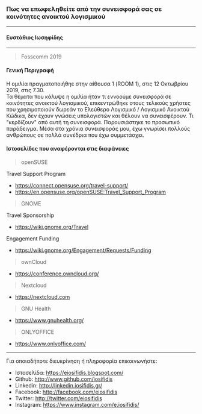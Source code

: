 ### **Πως να επωφεληθείτε από την συνεισφορά σας σε κοινότητες ανοικτού λογισμικού**
---
#### **Ευστάθιος Ιωσηφίδης**
--- 
>Fosscomm 2019

#### Γενική Περιγραφή
Η ομιλία πραγματοποιήθηε στην αίθουσα 1 (ROOM 1), στις 12 Οκτωβρίου 2019, στις 7.30.  
Τα θέματα που κάλυψε η ομιλία ήταν τι εννοούμε συνεισφορά σε κοινότητες ανοικτού λογισμικού, επικεντρώθηκε στους τελικούς χρήστες που χρησιμοποιούν δωρεάν το Ελεύθερο Λογισμικό / Λογισμικό Ανοικτού Κώδικα, δεν έχουν γνώσεις υπολογιστών και θέλουν να συνεισφέρουν. Τι "κερδίζουν" από αυτή τη συνεισφορά. Παρουσιάστηκε το προσωπικό παράδειγμα. Μέσα στα χρόνια συνεισφοράς μου, έχω γνωρίσει πολλούς ανθρώπους σε πολλά συνέδρια που έχω συμμετάσχει.

#### Ιστοσελίδες που αναφέρονται στις διαφάνειες

>openSUSE  

Travel Support Program  
* https://connect.opensuse.org/travel-support/  
* https://en.opensuse.org/openSUSE:Travel_Support_Program  

>GNOME  

Travel Sponsorship  
* https://wiki.gnome.org/Travel  

Engagement Funding  
* https://wiki.gnome.org/Engagement/Requests/Funding  

>ownCloud  
* https://conference.owncloud.org/  

>Nextcloud  
* https://nextcloud.com  

>GNU Health
* https://www.gnuhealth.org/

>ONLYOFFICE
* https://www.onlyoffice.com/

---

Για οποιαδήποτε διευκρίνηση ή πληροφορία επικοινωνήστε:  
* Ιστοσελίδα: https://eiosifidis.blogspot.com/  
* Github: http://www.github.com/iosifidis  
* Linkedin: http://linkedin.iosifidis.gr/  
* Facebook: http://facebook.com/eiosifidis  
* Twitter: http://twitter.com/eiosifidis  
* Instagram: https://www.instagram.com/e.iosifidis/
